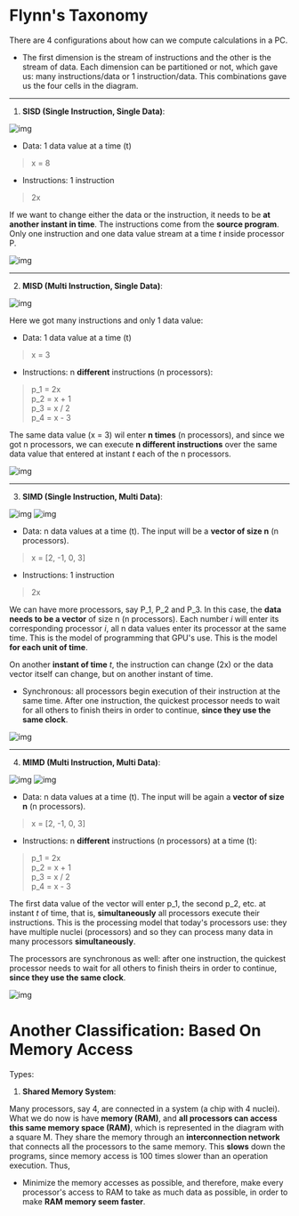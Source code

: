 # Flynn's Taxonomy

There are 4 configurations about how can we compute calculations in a PC.

- The first dimension is the stream of instructions and the other is the stream of data. Each dimension can be partitioned or not, which gave us: many instructions/data or 1 instruction/data. This combinations gave us the four cells in the diagram.

----

1. **SISD (Single Instruction, Single Data)**:

![img](res/1.PNG)

- Data: 1 data value at a time (t)

> x = 8

- Instructions: 1 instruction

> 2x

If we want to change either the data or the instruction, it needs to be **at another instant in time**. The instructions come from the **source program**. Only one instruction and one data value stream at a time *t* inside processor P.

![img](res/5.png)

----

2. **MISD (Multi Instruction, Single Data)**:

![img](res/2.PNG)

Here we got many instructions and only 1 data value:

- Data: 1 data value at a time (t)

> x = 3

- Instructions: n **different** instructions (n processors):

> p_1 = 2x <br />
> p_2 = x + 1 <br />
> p_3 = x / 2 <br />
> p_4 = x - 3 <br />

The same data value (x = 3) wil enter **n times** (n processors), and since we got n processors, we can execute **n different instructions** over the same data value that entered at instant *t* each of the n processors. 

![img](res/7.png)

----

3. **SIMD (Single Instruction, Multi Data)**:

![img](res/3.PNG)
![img](res/9.PNG)

- Data: n data values at a time (t). The input will be a **vector of size n** (n processors).

> x = [2, -1, 0, 3]

- Instructions: 1 instruction

> 2x

We can have more processors, say P_1, P_2 and P_3. In this case, the **data needs to be a vector** of size n (n processors). Each number *i* will enter its corresponding processor *i*, all n data values enter its processor at the same time. This is the model of programming that GPU's use. This is the model **for each unit of time**.

On another **instant of time** *t*, the instruction can change (2x) or the data vector itself can change, but on another instant of time.

- Synchronous: all processors begin execution of their instruction at the same time. After one instruction, the quickest processor needs to wait for all others to finish theirs in order to continue, **since they use the same clock**.

![img](res/6.png)

----

4. **MIMD (Multi Instruction, Multi Data)**:

![img](res/4.PNG)
![img](res/10.PNG)

- Data: n data values at a time (t). The input will be again a **vector of size n** (n processors).

> x = [2, -1, 0, 3]

- Instructions: n **different** instructions (n processors) at a time (t):

> p_1 = 2x <br />
> p_2 = x + 1 <br />
> p_3 = x / 2 <br />
> p_4 = x - 3 <br />

The first data value of the vector will enter p_1, the second p_2, etc. at instant *t* of time, that is, **simultaneously** all processors execute their instructions. This is the processing model that today's processors use: they have multiple nuclei (processors) and so they can process many data in many processors **simultaneously**.

The processors are synchronous as well: after one instruction, the quickest processor needs to wait for all others to finish theirs in order to continue, **since they use the same clock**.

![img](res/8.png)

# Another Classification: Based On Memory Access

Types:

1. **Shared Memory System**: 

Many processors, say 4, are connected in a system (a chip with 4 nuclei). What we do now is have **memory (RAM)**, and **all processors can access this same memory space (RAM)**, which is represented in the diagram with a square M. They share the memory through an **interconnection network** that connects all the processors to the same memory. This **slows** down the programs, since memory access is 100 times slower than an operation execution. Thus,

- Minimize the memory accesses as possible, and therefore, make every processor's access to RAM to take as much data as possible, in order to make **RAM memory seem faster**.